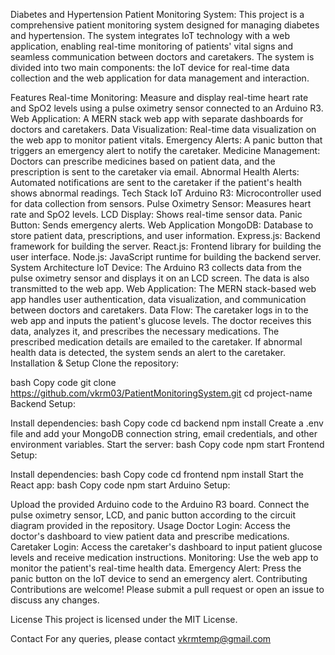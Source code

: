 Diabetes and Hypertension Patient Monitoring System:
This project is a comprehensive patient monitoring system designed for managing diabetes and hypertension. The system integrates IoT technology with a web application, enabling real-time monitoring of patients' vital signs and seamless communication between doctors and caretakers. The system is divided into two main components: the IoT device for real-time data collection and the web application for data management and interaction.

Features
Real-time Monitoring: Measure and display real-time heart rate and SpO2 levels using a pulse oximetry sensor connected to an Arduino R3.
Web Application: A MERN stack web app with separate dashboards for doctors and caretakers.
Data Visualization: Real-time data visualization on the web app to monitor patient vitals.
Emergency Alerts: A panic button that triggers an emergency alert to notify the caretaker.
Medicine Management: Doctors can prescribe medicines based on patient data, and the prescription is sent to the caretaker via email.
Abnormal Health Alerts: Automated notifications are sent to the caretaker if the patient's health shows abnormal readings.
Tech Stack
IoT
Arduino R3: Microcontroller used for data collection from sensors.
Pulse Oximetry Sensor: Measures heart rate and SpO2 levels.
LCD Display: Shows real-time sensor data.
Panic Button: Sends emergency alerts.
Web Application
MongoDB: Database to store patient data, prescriptions, and user information.
Express.js: Backend framework for building the server.
React.js: Frontend library for building the user interface.
Node.js: JavaScript runtime for building the backend server.
System Architecture
IoT Device: The Arduino R3 collects data from the pulse oximetry sensor and displays it on an LCD screen. The data is also transmitted to the web app.
Web Application: The MERN stack-based web app handles user authentication, data visualization, and communication between doctors and caretakers.
Data Flow:
The caretaker logs in to the web app and inputs the patient's glucose levels.
The doctor receives this data, analyzes it, and prescribes the necessary medications.
The prescribed medication details are emailed to the caretaker.
If abnormal health data is detected, the system sends an alert to the caretaker.
Installation & Setup
Clone the repository:

bash
Copy code
git clone https://github.com/vkrm03/PatientMonitoringSystem.git
cd project-name
Backend Setup:

Install dependencies:
bash
Copy code
cd backend
npm install
Create a .env file and add your MongoDB connection string, email credentials, and other environment variables.
Start the server:
bash
Copy code
npm start
Frontend Setup:

Install dependencies:
bash
Copy code
cd frontend
npm install
Start the React app:
bash
Copy code
npm start
Arduino Setup:

Upload the provided Arduino code to the Arduino R3 board.
Connect the pulse oximetry sensor, LCD, and panic button according to the circuit diagram provided in the repository.
Usage
Doctor Login: Access the doctor's dashboard to view patient data and prescribe medications.
Caretaker Login: Access the caretaker's dashboard to input patient glucose levels and receive medication instructions.
Monitoring: Use the web app to monitor the patient's real-time health data.
Emergency Alert: Press the panic button on the IoT device to send an emergency alert.
Contributing
Contributions are welcome! Please submit a pull request or open an issue to discuss any changes.

License
This project is licensed under the MIT License.

Contact
For any queries, please contact vkrmtemp@gmail.com
